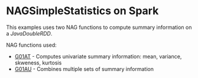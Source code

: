 # NAGSimpleStatistics on Spark

This examples uses two NAG functions to compute summary information on a *JavaDoubleRDD*.

NAG functions used:
- [G01AT] - Computes univariate summary information: mean, variance, skweness, kurtosis
- [G01AU] - Combines multiple sets of summary information

[G01AT]: http://www.nag.com/numeric/fl/nagdoc_fl24/html/G01/g01atf.html
[G01AU]: http://www.nag.com/numeric/fl/nagdoc_fl24/html/G01/g01auf.html
